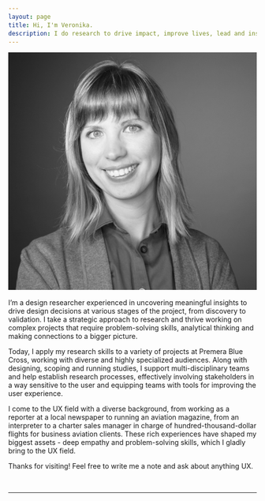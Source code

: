 ```yaml
---
layout: page
title: Hi, I'm Veronika.
description: I do research to drive impact, improve lives, lead and inspire teams.
---
```



<img class="left-top-img zero" src="/img/veronika.jpg">

I’m a design researcher experienced in uncovering meaningful insights to drive design decisions at various stages of the project, from discovery to validation. I take a strategic approach to research and thrive working on complex projects that require problem-solving skills, analytical thinking and making connections to a bigger picture.

Today, I apply my research skills to a variety of projects at Premera Blue Cross, working with diverse and highly specialized audiences. Along with designing, scoping and running studies, I support multi-disciplinary teams and help establish research processes, effectively involving stakeholders in a way sensitive to the user and equipping teams with tools for improving the user experience.

I come to the UX field with a diverse background, from working as a reporter at a local newspaper to running an aviation magazine, from an interpreter to a charter sales manager in charge of hundred-thousand-dollar flights for business aviation clients. These rich experiences have shaped my biggest assets - deep empathy and problem-solving skills, which I gladly bring to the UX field.

Thanks for visiting! Feel free to write me a note and ask about anything UX.

<br />

____


<span class="contacticon center">
	<a href="mailto:vero.sipeeva@gmail.com"><i class="fa fa-envelope-square"></i></a>
	<a href="https://www.linkedin.com/in/vsipeeva/" target="_blank"><i class="fa fa-linkedin-square"></i></a>
	<a href="https://twitter.com/uxvero" target="_blank"><i class="fa fa-twitter-square"></i></a>
</span>


